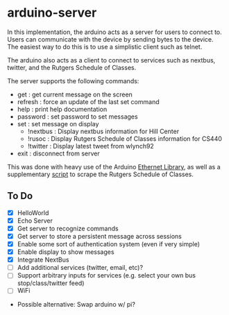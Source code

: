 arduino-server
==============

In this implementation, the arduino acts as a server for users to connect to. Users can communicate with the device by sending bytes to the device. The easiest way to do this is to use a simplistic client such as telnet.

The arduino also acts as a client to connect to services such as nextbus, twitter, and the Rutgers Schedule of Classes.

The server supports the following commands:
- get : get current message on the screen
- refresh : force an update of the last set command
- help : print help documentation
- password : set password to set messages
- set : set message on display
  - !nextbus : Display nextbus information for Hill Center
  - !rusoc : Display Rutgers Schedule of Classes information for CS440
  - !twitter : Display latest tweet from wlynch92
- exit : disconnect from server

This was done with heavy use of the Arduino [Ethernet Library](http://arduino.cc/en/Reference/Ethernet), as well as a supplementary [script](https://github.com/wlynch92/rusoc) to scrape the Rutgers Schedule of Classes.

To Do
--------
- [x] HelloWorld
- [x] Echo Server
- [x] Get server to recognize commands
- [x] Get server to store a persistent message across sessions
- [x] Enable some sort of authentication system (even if very simple)
- [x] Enable display to show messages
- [x] Integrate NextBus
- [ ] Add additional services (twitter, email, etc)?
- [ ] Support arbitrary inputs for services (e.g. select your own bus stop/class/twitter feed)
- [ ] WiFi
- Possible alternative: Swap arduino w/ pi?
